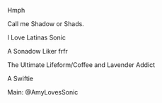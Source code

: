 Hmph 

Call me Shadow or Shads.

I Love Latinas Sonic 

A Sonadow Liker frfr

The Ultimate Lifeform/Coffee and Lavender Addict

A Swiftie

Main: @AmyLovesSonic

<!--
**TheUltimateEdgelord/TheUltimateEdgelord** is a ✨ _special_ ✨ repository because its `README.md` (this file) appears on your GitHub profile.

Here are some ideas to get you started:

- 🔭 I’m currently working on ...
- 🌱 I’m currently learning ...
- 👯 I’m looking to collaborate on ...
- 🤔 I’m looking for help with ...
- 💬 Ask me about ...
- 📫 How to reach me: ...
- 😄 Pronouns: ...
- ⚡ Fun fact: ...
-->
